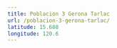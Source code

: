 ```yaml
---
title: Poblacion 3 Gerona Tarlac
url: /poblacion-3-gerona-tarlac/
latitude: 15.608
longitude: 120.6
---
```

